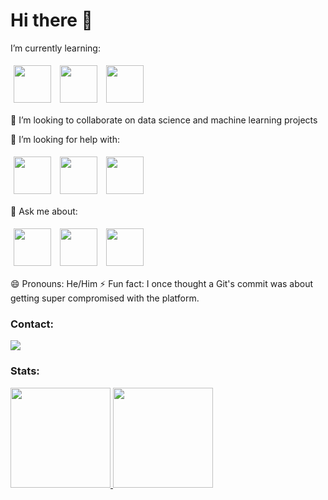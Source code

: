 # Hi there 👋

I’m currently learning:


<img src="https://cdn.jsdelivr.net/gh/devicons/devicon/icons/amazonwebservices/amazonwebservices-plain-wordmark.svg" width="60" height="60" vspace="5" hspace="5"/> <img src="https://cdn.jsdelivr.net/gh/devicons/devicon/icons/git/git-original.svg" width="60" height="60" vspace="5" hspace="5"/> <img src="https://cdn.jsdelivr.net/gh/devicons/devicon/icons/ubuntu/ubuntu-plain.svg" width="60" height="60" vspace="5" hspace="5"/>
                 
          
          
               
          
👯 I’m looking to collaborate on data science and machine learning projects

🤔 I’m looking for help with:


<img src="https://cdn.jsdelivr.net/gh/devicons/devicon/icons/selenium/selenium-original.svg" width="60" height="60" vspace="5" hspace="5"/> <img src="https://cdn.jsdelivr.net/gh/devicons/devicon/icons/tensorflow/tensorflow-original.svg" width="60" height="60" vspace="5" hspace="5"/> <img src="https://cdn.jsdelivr.net/gh/devicons/devicon/icons/java/java-original.svg" width="60" height="60" vspace="5" hspace="5"/>
          
          
          
          
💬 Ask me about:

<img src="https://cdn.jsdelivr.net/gh/devicons/devicon/icons/python/python-original-wordmark.svg" width="60" height="60" vspace="5" hspace="5"/> <img src="https://cdn.jsdelivr.net/gh/devicons/devicon/icons/vscode/vscode-original.svg" width="60" height="60" vspace="5" hspace="5"/> <img src="https://cdn.jsdelivr.net/gh/devicons/devicon/icons/linkedin/linkedin-original.svg" width="60" height="60" vspace="5" hspace="5"/> 
          
😄 Pronouns: He/Him
⚡ Fun fact: I once thought a Git's commit was about getting super compromised with the platform. 

### Contact:

<div>
<a href="https://www.linkedin.com/in/pedro-a-d-s/" target="_blank"><img src="https://img.shields.io/badge/-LinkedIn-%230077B5?style=for-the-badge&logo=linkedin&logoColor=white" target="_blank"></a>   
</div>

### Stats:

<div>
<a href="https://github.com/Pedro-A-D-S">
<img height="160em" src="https://github-readme-stats.vercel.app/api/top-langs/?username=Pedro-A-D-S&layout=compact&langs_count=7&theme=dracula"/>
<img height="160em" src="https://github-readme-stats.vercel.app/api?username=Pedro-A-D-S&show_icons=true&theme=dracula&include_all_commits=true&count_private=true"/>
</div>
